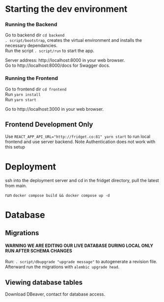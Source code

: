 # Starting the dev environment


### Running the Backend

Go to backend dir ```cd backend```  
```. script/bootstrap```, creates the virtual environment and installs the necessary dependancies.  
Run the script ```. script/run``` to start the app.  

Server address: http://localhost:8000 in your web browser.   
Go to http://localhost:8000/docs for Swagger docs.  

### Running the Frontend

Go to frontend dir ```cd frontend```  
Run ```yarn install```  
Run ```yarn start```   

Go to http://localhost:3000 in your web browser.  

## Frontend Development Only
Use ```REACT_APP_API_URL="http://fridget.co:81" yarn start``` to run local frontend and use server backend. Note Authentication does not work with this setup

# Deployment

ssh into the deployment server and cd in the fridget directory, pull the latest from main.

run `docker compose build && docker compose up -d`

# Database

## Migrations 

#### WARNING WE ARE EDITING OUR LIVE DATABASE DURING LOCAL ONLY RUN AFTER SCHEMA CHANGES ####
Run: ```. script/dbupgrade "upgrade message"``` to autogenerate a revision file. Afterward run the migrations with ```alembic upgrade head```.

## Viewing database tables

Download DBeaver, contact for database access. 
